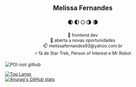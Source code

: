 <div align="center">
  <h2>Melissa Fernandes</h2>
  <h3> 🌒 🌓 🌕 🌗 🌘 </h3>
  <p>
    🌱 frontend dev<br>
    👯 aberta a novas oportunidades<br>
    📫 melissafernandes93@yahoo.com.br<br>
    ⚡ fã de Star Trek, Person of Interest e Mr Robot
    
  </p>
</div>

![POI root github](https://user-images.githubusercontent.com/87154023/129480290-782222fc-8ac0-45aa-be3a-78ef8b67f140.jpg)

[![Top Langs](https://github-readme-stats.vercel.app/api/top-langs/?username=mellunar&layout=compact)](https://github.com/anuraghazra/github-readme-stats) <br>
[![Anurag's GitHub stats](https://github-readme-stats.vercel.app/api?username=mellunar&theme=dracula)](https://github.com/anuraghazra/github-readme-stats)

